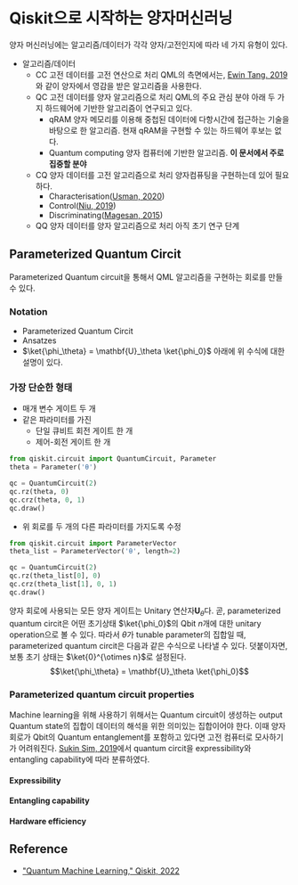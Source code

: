 # Qiskit으로 시작하는 양자머신러닝
양자 머신러닝에는 알고리즘/데이터가 각각 양자/고전인지에 따라 네 가지 유형이 있다. 
- 알고리즘/데이터
	- CC
		고전 데이터를 고전 연산으로 처리
		QML의 측면에서는, [Ewin Tang. 2019](https://dl.acm.org/doi/10.1145/3313276.3316310) 와 같이 양자에서 영감을 받은 알고리즘을 사용한다. 
	- QC
		고전 데이터를 양자 알고리즘으로 처리
		QML의 주요 관심 분야
		아래 두 가지 하드웨어에 기반한 알고리즘이 연구되고 있다.
		- qRAM
			양자 메모리를 이용해 중첩된 데이터에 다항시간에 접근하는 기술을 바탕으로 한 알고리즘.
			현재 qRAM을 구현할 수 있는 하드웨어 후보는 없다.
		- Quantum computing
			양자 컴퓨터에 기반한 알고리즘.
			**이 문서에서 주로 집중할 분야**
	- CQ
		양자 데이터를 고전 알고리즘으로 처리
		양자컴퓨팅을 구현하는데 있어 필요하다.
		- Characterisation([Usman, 2020](https://www.nature.com/articles/s41524-020-0282-0))
		- Control([Niu, 2019](https://www.nature.com/articles/s41534-019-0141-3))
		- Discriminating([Magesan, 2015](https://journals.aps.org/prl/abstract/10.1103/PhysRevLett.114.200501))
	- QQ
		양자 데이터를 양자 알고리즘으로 처리
		아직 초기 연구 단계


## Parameterized Quantum Circit
Parameterized Quantum circuit을 통해서 QML 알고리즘을 구현하는 회로를 만들 수 있다.


### Notation
- Parameterized Quantum Circit
- Ansatzes
- $\ket{\phi_\theta} = \mathbf{U}_\theta \ket{\phi_0}$
	아래에 위 수식에 대한 설명이 있다.


### 가장 단순한 형태
- 매개 변수 게이트 두 개
- 같은 파라미터를 가진
	- 단일 큐비트 회전 게이트 한 개
	- 제어-회전 게이트 한 개
```python
from qiskit.circuit import QuantumCircuit, Parameter
theta = Parameter('θ')

qc = QuantumCircuit(2)
qc.rz(theta, 0)
qc.crz(theta, 0, 1)
qc.draw()
```
- 위 회로를 두 개의 다른 파라미터를 가지도록 수정
```python
from qiskit.circuit import ParameterVector
theta_list = ParameterVector('θ', length=2)

qc = QuantumCircuit(2)
qc.rz(theta_list[0], 0)
qc.crz(theta_list[1], 0, 1)
qc.draw()
```

양자 회로에 사용되는 모든 양자 게이트는 Unitary 연산자$\mathbf{U}_\theta$다. 곧, parameterized quantum circit은 어떤 초기상태 $\ket{\phi_0}$의 Qbit $n$개에 대한 unitary operation으로 볼 수 있다. 따라서 $\theta$가 tunable parameter의 집합일 때, parameterized quantum circit은 다음과 같은 수식으로 나타낼 수 있다. 덧붙이자면, 보통 초기 상태는 $\ket{0}^{\otimes n}$로 설정된다.
$$\ket{\phi_\theta} = \mathbf{U}_\theta \ket{\phi_0}$$


### Parameterized quantum circuit properties
Machine learning을 위해 사용하기 위해서는 Quantum circuit이 생성하는 output Quantum state의 집합이 데이터의 해석을 위한 의미있는 집합이어야 한다. 이때 양자회로가 Qbit의 Quantum entanglement를 포함하고 있다면 고전 컴퓨터로 모사하기가 어려워진다.
[Sukin Sim, 2019](https://learn.qiskit.org/course/machine-learning/parameterized-quantum-circuits)에서 quantum circit을 expressibility와 entangling capability에 따라 분류하였다.


#### Expressibility

#### Entangling capability

#### Hardware efficiency


## Reference
- ["Quantum Machine Learning," Qiskit, 2022](https://qiskit.org/learn/course/machine-learning-course)

